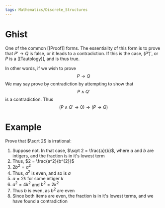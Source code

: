 ```yaml
---
tags: Mathematics/Discrete_Structures
---
```


# Ghist

One of the common [[Proof]] forms. The essentiality of this form is to prove that $P'\rightarrow Q$ is false, or it leads to a contradiction. If this is the case, $(P')'$, or $P$ is a [[Tautology]], and is thus true.

In other words, if we wish to prove $$P\rightarrow Q$$We may say prove by contradiction by attempting to show that $$P\wedge Q'$$is a contradiction. Thus $$(P\wedge Q' \rightarrow 0) \rightarrow (P\rightarrow Q)$$

# Example

Prove that $\sqrt 2$ is irrational:

1. Suppose not. In that case, $\sqrt 2 = \frac{a}{b}$, where $a$ and $b$ are intigers, and the fraction is in it's lowest term
2. Thus, $2 = \frac{a^2}{b^{2}}$
3. $2b^{2}= a^2$
4. Thus, $a^{2}$ is even, and so is $a$
5. $a=2k$ for some intiger $k$
6. $a^2=4k^2$ and $b^2=2k^2$
7. Thus $b$ is even, as $b^2$ are even
8. Since both items are even, the fraction is in it's lowest terms, and we have found a contradiction